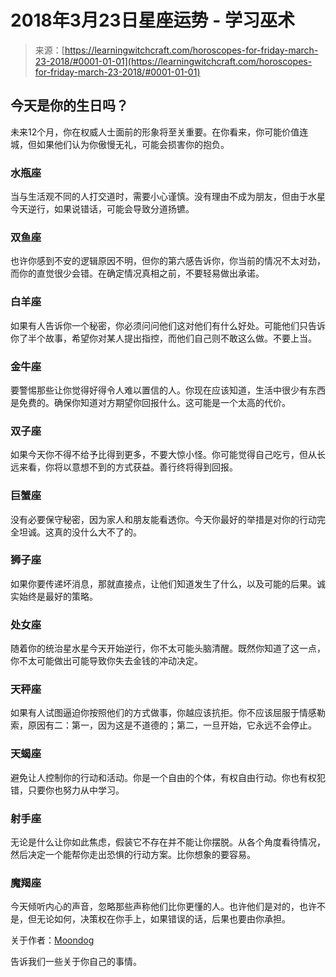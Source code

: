 <!--yml

类别：未分类

日期：2024-06-12 18:18:46

-->

# 2018年3月23日星座运势 - 学习巫术

> 来源：[https://learningwitchcraft.com/horoscopes-for-friday-march-23-2018/#0001-01-01](https://learningwitchcraft.com/horoscopes-for-friday-march-23-2018/#0001-01-01)

## 今天是你的生日吗？

未来12个月，你在权威人士面前的形象将至关重要。在你看来，你可能价值连城，但如果他们认为你傲慢无礼，可能会损害你的抱负。

### 水瓶座

当与生活观不同的人打交道时，需要小心谨慎。没有理由不成为朋友，但由于水星今天逆行，如果说错话，可能会导致分道扬镳。

### 双鱼座

也许你感到不安的逻辑原因不明，但你的第六感告诉你，你当前的情况不太对劲，而你的直觉很少会错。在确定情况真相之前，不要轻易做出承诺。

### 白羊座

如果有人告诉你一个秘密，你必须问问他们这对他们有什么好处。可能他们只告诉你了半个故事，希望你对某人提出指控，而他们自己则不敢这么做。不要上当。

### 金牛座

要警惕那些让你觉得好得令人难以置信的人。你现在应该知道，生活中很少有东西是免费的。确保你知道对方期望你回报什么。这可能是一个太高的代价。

### 双子座

如果今天你不得不给予比得到更多，不要大惊小怪。你可能觉得自己吃亏，但从长远来看，你将以意想不到的方式获益。善行终将得到回报。

### 巨蟹座

没有必要保守秘密，因为家人和朋友能看透你。今天你最好的举措是对你的行动完全坦诚。这真的没什么大不了的。

### 狮子座

如果你要传递坏消息，那就直接点，让他们知道发生了什么，以及可能的后果。诚实始终是最好的策略。

### 处女座

随着你的统治星水星今天开始逆行，你不太可能头脑清醒。既然你知道了这一点，你不太可能做出可能导致你失去金钱的冲动决定。

### 天秤座

如果有人试图逼迫你按照他们的方式做事，你越应该抗拒。你不应该屈服于情感勒索，原因有二：第一，因为这是不道德的；第二，一旦开始，它永远不会停止。

### 天蝎座

避免让人控制你的行动和活动。你是一个自由的个体，有权自由行动。你也有权犯错，只要你也努力从中学习。

### 射手座

无论是什么让你如此焦虑，假装它不存在并不能让你摆脱。从各个角度看待情况，然后决定一个能帮你走出恐惧的行动方案。比你想象的要容易。

### 魔羯座

今天倾听内心的声音，忽略那些声称他们比你更懂的人。也许他们是对的，也许不是，但无论如何，决策权在你手上，如果错误的话，后果也要由你承担。

关于作者：[Moondog](https://learningwitchcraft.com/profile/?tthayer/)

告诉我们一些关于你自己的事情。
